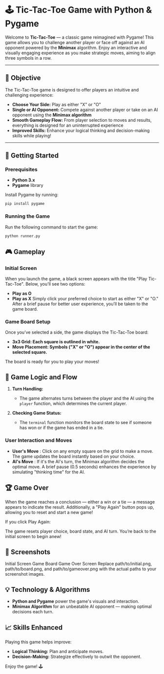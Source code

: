 # 🕹️ Tic-Tac-Toe Game with Python & Pygame

Welcome to **Tic-Tac-Toe** — a classic game reimagined with Pygame! This game allows you to challenge another player or face off against an AI opponent powered by the **Minimax** algorithm. Enjoy an interactive and visually engaging experience as you make strategic moves, aiming to align three symbols in a row.

---

## 🎯 Objective

The Tic-Tac-Toe game is designed to offer players an intuitive and challenging experience:

- **Choose Your Side:** Play as either "X" or "O"
- **Single or AI Opponent:** Compete against another player or take on an AI opponent using the **Minimax algorithm**
- **Smooth Gameplay Flow:** From player selection to moves and results, everything is designed for an uninterrupted experience
- **Improved Skills:** Enhance your logical thinking and decision-making skills while playing!

---

## 🚀 Getting Started

### Prerequisites

- **Python 3.x**
- **Pygame** library

Install Pygame by running:
```bash
pip install pygame
```

### Running the Game
Run the following command to start the game:

```bash
python runner.py
```
## 🎮 Gameplay
### Initial Screen
When you launch the game, a black screen appears with the title "Play Tic-Tac-Toe". Below, you'll see two options:

- **Play as O**
- **Play as X**
Simply click your preferred choice to start as either "X" or "O." After a brief pause for better user experience, you’ll be taken to the game board.

### Game Board Setup
Once you’ve selected a side, the game displays the Tic-Tac-Toe board:

- **3x3 Grid: Each square is outlined in white.**
- **Move Placement: Symbols ("X" or "O") appear in the center of the selected square.**

The board is ready for you to play your moves!

## 🧠 Game Logic and Flow

1. **Turn Handling:**
   - The game alternates turns between the player and the AI using the `player` function, which determines the current player.
  
2. **Checking Game Status:**
   - The `terminal` function monitors the board state to see if someone has won or if the game has ended in a tie.

### User Interaction and Moves
- **User's Move** : Click on any empty square on the grid to make a move. The game updates the board instantly based on your choice.
- **AI's Move** : If it's the AI's turn, the Minimax algorithm decides the optimal move. A brief pause (0.5 seconds) enhances the experience by simulating "thinking time" for the AI.

## 🏆 Game Over
When the game reaches a conclusion — either a win or a tie — a message appears to indicate the result. Additionally, a "Play Again" button pops up, allowing you to reset and start a new game!

If you click Play Again:

The game resets player choice, board state, and AI turn.
You’re back to the initial screen to begin anew!

## 📸 Screenshots

Initial Screen	Game Board	Game Over Screen
Replace path/to/initial.png, path/to/board.png, and path/to/gameover.png with the actual paths to your screenshot images.

## 💡 Technology & Algorithms

- **Python and Pygame** power the game's visuals and interaction.
- **Minimax Algorithm** for an unbeatable AI opponent — making optimal decisions each turn.

## 📈 Skills Enhanced

Playing this game helps improve:

- **Logical Thinking:** Plan and anticipate moves.
- **Decision-Making:** Strategize effectively to outwit the opponent.

Enjoy the game! 🕹️
